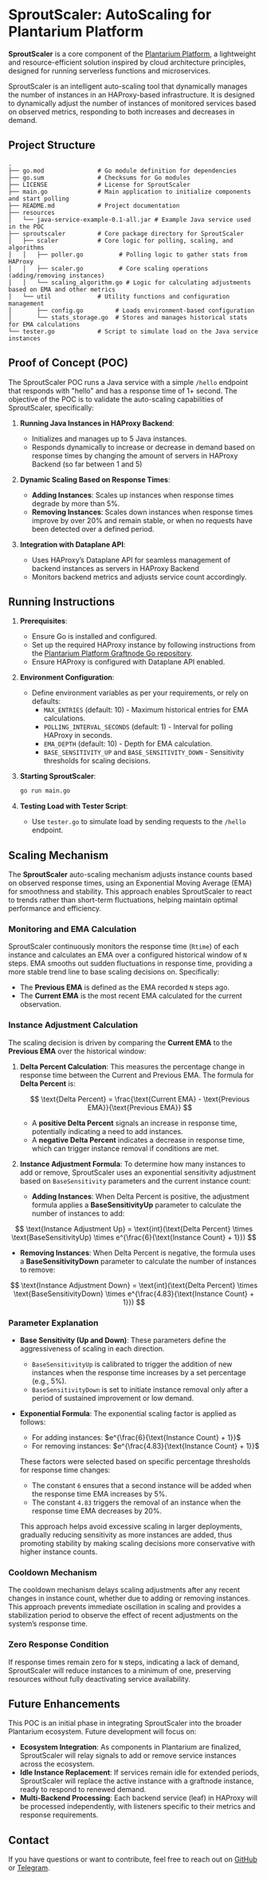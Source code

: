 
# SproutScaler: AutoScaling for Plantarium Platform

**SproutScaler** is a core component of the [Plantarium Platform](https://github.com/plantarium-platform), a lightweight and resource-efficient solution inspired by cloud architecture principles, designed for running serverless functions and microservices.

SproutScaler is an intelligent auto-scaling tool that dynamically manages the number of instances in an HAProxy-based infrastructure. It is designed to dynamically adjust the number of instances of monitored services based on observed metrics, responding to both increases and decreases in demand.

## Project Structure

```
.
├── go.mod               # Go module definition for dependencies
├── go.sum               # Checksums for Go modules
├── LICENSE              # License for SproutScaler
├── main.go              # Main application to initialize components and start polling
├── README.md            # Project documentation
├── resources
│   └── java-service-example-0.1-all.jar # Example Java service used in the POC
├── sproutscaler         # Core package directory for SproutScaler
│   ├── scaler           # Core logic for polling, scaling, and algorithms
│   │   ├── poller.go          # Polling logic to gather stats from HAProxy
│   │   ├── scaler.go          # Core scaling operations (adding/removing instances)
│   │   └── scaling_algorithm.go # Logic for calculating adjustments based on EMA and other metrics
│   └── util             # Utility functions and configuration management
│       ├── config.go         # Loads environment-based configuration
│       └── stats_storage.go  # Stores and manages historical stats for EMA calculations
└── tester.go            # Script to simulate load on the Java service instances
```

## Proof of Concept (POC)

The SproutScaler POC runs a Java service with a simple `/hello` endpoint that responds with "hello" and has a response time of 1+ second. The objective of the POC is to validate the auto-scaling capabilities of SproutScaler, specifically:

1. **Running Java Instances in HAProxy Backend**:
   - Initializes and manages up to 5 Java instances.
   - Responds dynamically to increase or decrease in demand based on response times by changing the amount of servers in HAProxy Backend (so far between 1 and 5)

2. **Dynamic Scaling Based on Response Times**:
   - **Adding Instances**: Scales up instances when response times degrade by more than 5%.
   - **Removing Instances**: Scales down instances when response times improve by over 20% and remain stable, or when no requests have been detected over a defined period.

3. **Integration with Dataplane API**:
   - Uses HAProxy’s Dataplane API for seamless management of backend instances as servers in HAProxy Backend
   - Monitors backend metrics and adjusts service count accordingly.

## Running Instructions

1. **Prerequisites**:
   - Ensure Go is installed and configured.
   - Set up the required HAProxy instance by following instructions from the [Plantarium Platform Graftnode Go repository](https://github.com/plantarium-platform/graftnode-go).
   - Ensure HAProxy is configured with Dataplane API enabled.

2. **Environment Configuration**:
   - Define environment variables as per your requirements, or rely on defaults:
      - `MAX_ENTRIES` (default: 10) - Maximum historical entries for EMA calculations.
      - `POLLING_INTERVAL_SECONDS` (default: 1) - Interval for polling HAProxy in seconds.
      - `EMA_DEPTH` (default: 10) - Depth for EMA calculation.
      - `BASE_SENSITIVITY_UP` and `BASE_SENSITIVITY_DOWN` - Sensitivity thresholds for scaling decisions.

3. **Starting SproutScaler**:
   ```bash
   go run main.go
   ```

4. **Testing Load with Tester Script**:
   - Use `tester.go` to simulate load by sending requests to the `/hello` endpoint.

## Scaling Mechanism

The **SproutScaler** auto-scaling mechanism adjusts instance counts based on observed response times, using an Exponential Moving Average (EMA) for smoothness and stability. This approach enables SproutScaler to react to trends rather than short-term fluctuations, helping maintain optimal performance and efficiency.

### Monitoring and EMA Calculation

SproutScaler continuously monitors the response time (`Rtime`) of each instance and calculates an EMA over a configured historical window of `N` steps. EMA smooths out sudden fluctuations in response time, providing a more stable trend line to base scaling decisions on. Specifically:

- The **Previous EMA** is defined as the EMA recorded `N` steps ago.
- The **Current EMA** is the most recent EMA calculated for the current observation.

### Instance Adjustment Calculation

The scaling decision is driven by comparing the **Current EMA** to the **Previous EMA** over the historical window:

1. **Delta Percent Calculation**: This measures the percentage change in response time between the Current and Previous EMA. The formula for **Delta Percent** is:

   $$ \text{Delta Percent} = \frac{\text{Current EMA} - \text{Previous EMA}}{\text{Previous EMA}} $$

   - A **positive Delta Percent** signals an increase in response time, potentially indicating a need to add instances.
   - A **negative Delta Percent** indicates a decrease in response time, which can trigger instance removal if conditions are met.

2. **Instance Adjustment Formula**: To determine how many instances to add or remove, SproutScaler uses an exponential sensitivity adjustment based on `BaseSensitivity` parameters and the current instance count:

   - **Adding Instances**: When Delta Percent is positive, the adjustment formula applies a **BaseSensitivityUp** parameter to calculate the number of instances to add:

     
$$ \text{Instance Adjustment Up} = \text{int}(\text{Delta Percent} \times \text{BaseSensitivityUp} \times e^{\frac{6}{\text{Instance Count} + 1}}) $$

   - **Removing Instances**: When Delta Percent is negative, the formula uses a **BaseSensitivityDown** parameter to calculate the number of instances to remove:

   $$ \text{Instance Adjustment Down} = \text{int}(\text{Delta Percent} \times \text{BaseSensitivityDown} \times e^{\frac{4.83}{\text{Instance Count} + 1}}) $$

### Parameter Explanation

- **Base Sensitivity (Up and Down)**: These parameters define the aggressiveness of scaling in each direction.
   - `BaseSensitivityUp` is calibrated to trigger the addition of new instances when the response time increases by a set percentage (e.g., 5%).
   - `BaseSensitivityDown` is set to initiate instance removal only after a period of sustained improvement or low demand.

- **Exponential Formula**: The exponential scaling factor is applied as follows:
   - For adding instances: $e^{\frac{6}{\text{Instance Count} + 1}}$
   - For removing instances: $e^{\frac{4.83}{\text{Instance Count} + 1}}$

  These factors were selected based on specific percentage thresholds for response time changes:
   - The constant `6` ensures that a second instance will be added when the response time EMA increases by 5%.
   - The constant `4.83` triggers the removal of an instance when the response time EMA decreases by 20%.

  This approach helps avoid excessive scaling in larger deployments, gradually reducing sensitivity as more instances are added, thus promoting stability by making scaling decisions more conservative with higher instance counts.

### Cooldown Mechanism

The cooldown mechanism delays scaling adjustments after any recent changes in instance count, whether due to adding or removing instances. This approach prevents immediate oscillation in scaling and provides a stabilization period to observe the effect of recent adjustments on the system’s response time.

### Zero Response Condition

If response times remain zero for `N` steps, indicating a lack of demand, SproutScaler will reduce instances to a minimum of one, preserving resources without fully deactivating service availability.

## Future Enhancements

This POC is an initial phase in integrating SproutScaler into the broader Plantarium ecosystem. Future development will focus on:
- **Ecosystem Integration**: As components in Plantarium are finalized, SproutScaler will relay signals to add or remove service instances across the ecosystem.
- **Idle Instance Replacement**: If services remain idle for extended periods, SproutScaler will replace the active instance with a graftnode instance, ready to respond to renewed demand.
- **Multi-Backend Processing**: Each backend service (leaf) in HAProxy will be processed independently, with listeners specific to their metrics and response requirements.

## Contact

If you have questions or want to contribute, feel free to reach out on [GitHub](https://github.com/glorko) or [Telegram](https://t.me/glorfindeil).
